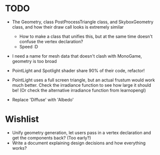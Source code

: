 # TODO

- The Geometry, class PostProcessTriangle class, and SkyboxGeometry class, and how their draw call looks is extremely similar
    - How to make a class that unifies this, but at the same time doesn't confuse the vertex declaration?
    - Speed :D

- I need a name for mesh data that doesn't clash with MonoGame, geometry is too broad

- PointLight and Spotlight shader share 90% of their code, refactor!
- PointLight uses a full screen triangle, but an actual frustum would work much better. Check the irradiance function to see how large it should be! (Or check the alternative irradiance function from learnopengl)


- Replace 'Diffuse' with 'Albedo'

# Wishlist

- Unify geometry generation, let users pass in a vertex declaration and get the components back? (Too early?)
- Write a document explaining design decisions and how everything works?
